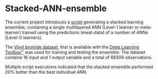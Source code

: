 # Stacked-ANN-ensemble
The current project introduces a [script](https://github.com/GeorgiosEtsias/Stacked-ANN-ensemble/blob/master/StackedANNensemble2.m)  generating a stacked learning ensemble, containing a single multilayered ANN (Level-1 learner or meta-learner) trained using the predictions (meat-data) of a number of ANNs (Level-0 learners).

The [Vinyl bromide dataset](https://www.mathworks.com/help/deeplearning/gs/sample-data-sets-for-shallow-neural-networks.html), that is available with the [Deep Learning Toolbox™](https://www.mathworks.com/products/deep-learning.html) was used for training and testing the ensemble. The dataset contains 16 input and 1 output variable and a total of 68308 observations. 

Multiple script executions indicated that the stacked ensemble performed 20% better than the best individual ANN. 

